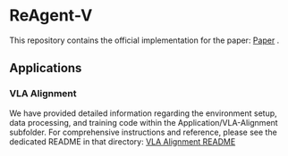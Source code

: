 # ReAgent-V
This repository contains the official implementation for the paper: [Paper](https://arxiv.org/abs/2506.01300) .

## Applications

### VLA Alignment
We have provided detailed information regarding the environment setup, data processing, and training code within the Application/VLA-Alignment subfolder. For comprehensive instructions and reference, please see the dedicated README in that directory:
[VLA Alignment README](https://github.com/aiming-lab/ReAgent-V/blob/main/Application/VLA-Alignment/README.md)
